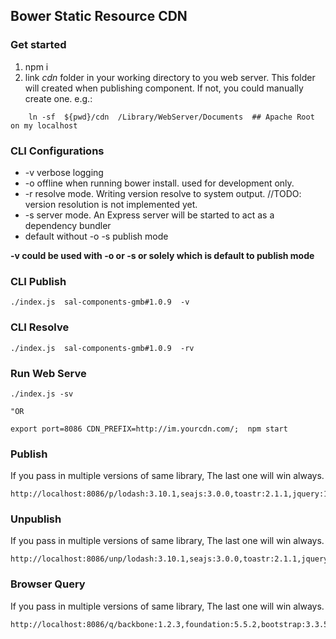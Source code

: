 ## Bower Static Resource CDN

### Get started

1. npm i
1. link *cdn* folder in your working directory to you web server. This folder will created when publishing component.  If not, you could manually create one.
e.g.:

```
    ln -sf  ${pwd}/cdn  /Library/WebServer/Documents  ## Apache Root on my localhost  
```


### CLI Configurations
* -v verbose logging
* -o offline when running bower install. used for development only.
* -r resolve mode. Writing version resolve to system output. //TODO: version resolution is not implemented yet.
* -s server mode. An Express server will be started to act as a dependency bundler
* default without -o -s publish mode

**-v could be used with -o or -s or solely which is default to publish mode**


### CLI Publish
```
./index.js  sal-components-gmb#1.0.9  -v
```

### CLI Resolve
```
./index.js  sal-components-gmb#1.0.9  -rv
```

### Run Web Serve

```
./index.js -sv

"OR

export port=8086 CDN_PREFIX=http://im.yourcdn.com/;  npm start
```

### Publish
If you pass in multiple versions of same library, The last one will win always.

```
http://localhost:8086/p/lodash:3.10.1,seajs:3.0.0,toastr:2.1.1,jquery:1.11.1,jquery:2.1.4
```


### Unpublish
If you pass in multiple versions of same library, The last one will win always.

```
http://localhost:8086/unp/lodash:3.10.1,seajs:3.0.0,toastr:2.1.1,jquery:1.11.1,jquery:2.1.4
```

### Browser Query
If you pass in multiple versions of same library, The last one will win always.

```
http://localhost:8086/q/backbone:1.2.3,foundation:5.5.2,bootstrap:3.3.5,d3:3.3.5,jquery:1.11.1/iamacoolid/shim/jquery:1.11.1,d3:3.3.3
```

